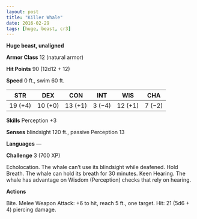 ```yaml
---
layout: post
title: "Killer Whale"
date: 2016-02-29
tags: [huge, beast, cr3]
---
```


**Huge beast, unaligned**

**Armor Class** 12 (natural armor)

**Hit Points** 90 (12d12 + 12)

**Speed** 0 ft., swim 60 ft.

|   STR   |   DEX   |   CON   |   INT   |   WIS   |   CHA   |
|:-----:|:-----:|:-----:|:-----:|:-----:|:-----:|
| 19 (+4) | 10 (+0) | 13 (+1) | 3 (−4) | 12 (+1) | 7 (−2) |

**Skills** Perception +3 

**Senses** blindsight 120 ft., passive Perception 13 

**Languages** — 

**Challenge** 3 (700 XP)

Echolocation. The whale can’t use its blindsight while deafened. Hold Breath. The whale can hold its breath for 30 minutes. Keen Hearing. The whale has advantage on Wisdom (Perception) checks that rely on hearing. 

**Actions**

Bite. Melee Weapon Attack: +6 to hit, reach 5 ft., one target. Hit: 21 (5d6 + 4) piercing damage.